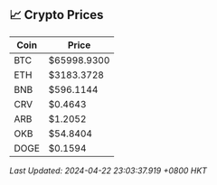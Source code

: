## 📈 Crypto Prices

| Coin | Price |
| ---- | ----- |
| BTC | $65998.9300 |
| ETH | $3183.3728 |
| BNB | $596.1144 |
| CRV | $0.4643 |
| ARB | $1.2052 |
| OKB | $54.8404 |
| DOGE | $0.1594 |

_Last Updated: 2024-04-22 23:03:37.919 +0800 HKT_